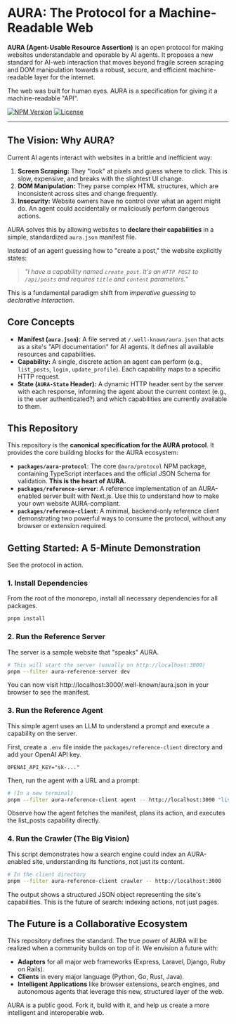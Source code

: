 # AURA: The Protocol for a Machine-Readable Web

**AURA (Agent-Usable Resource Assertion)** is an open protocol for making websites understandable and operable by AI agents. It proposes a new standard for AI-web interaction that moves beyond fragile screen scraping and DOM manipulation towards a robust, secure, and efficient machine-readable layer for the internet.

The web was built for human eyes. AURA is a specification for giving it a machine-readable "API".

[![NPM Version](https://img.shields.io/npm/v/@aura/protocol.svg)](https://www.npmjs.com/package/@aura/protocol)
[![License](https://img.shields.io/badge/license-MIT-blue.svg)](LICENSE)

---

## The Vision: Why AURA?

Current AI agents interact with websites in a brittle and inefficient way:
1. **Screen Scraping:** They "look" at pixels and guess where to click. This is slow, expensive, and breaks with the slightest UI change.
2. **DOM Manipulation:** They parse complex HTML structures, which are inconsistent across sites and change frequently.
3. **Insecurity:** Website owners have no control over what an agent might do. An agent could accidentally or maliciously perform dangerous actions.

AURA solves this by allowing websites to **declare their capabilities** in a simple, standardized `aura.json` manifest file.

Instead of an agent guessing how to "create a post," the website explicitly states:
> *"I have a capability named `create_post`. It's an `HTTP POST` to `/api/posts` and requires `title` and `content` parameters."*

This is a fundamental paradigm shift from *imperative guessing* to *declarative interaction*.

## Core Concepts

* **Manifest (`aura.json`):** A file served at `/.well-known/aura.json` that acts as a site's "API documentation" for AI agents. It defines all available resources and capabilities.
* **Capability:** A single, discrete action an agent can perform (e.g., `list_posts`, `login`, `update_profile`). Each capability maps to a specific HTTP request.
* **State (`AURA-State` Header):** A dynamic HTTP header sent by the server with each response, informing the agent about the current context (e.g., is the user authenticated?) and which capabilities are currently available to them.

## This Repository

This repository is the **canonical specification for the AURA protocol**. It provides the core building blocks for the AURA ecosystem:

* **`packages/aura-protocol`**: The core `@aura/protocol` NPM package, containing TypeScript interfaces and the official JSON Schema for validation. **This is the heart of AURA.**
* **`packages/reference-server`**: A reference implementation of an AURA-enabled server built with Next.js. Use this to understand how to make your own website AURA-compliant.
* **`packages/reference-client`**: A minimal, backend-only reference client demonstrating two powerful ways to consume the protocol, without any browser or extension required.

## Getting Started: A 5-Minute Demonstration

See the protocol in action.

### 1. Install Dependencies

From the root of the monorepo, install all necessary dependencies for all packages.

```bash
pnpm install
```

### 2. Run the Reference Server

The server is a sample website that "speaks" AURA.

```bash
# This will start the server (usually on http://localhost:3000)
pnpm --filter aura-reference-server dev
```

You can now visit http://localhost:3000/.well-known/aura.json in your browser to see the manifest.

### 3. Run the Reference Agent

This simple agent uses an LLM to understand a prompt and execute a capability on the server.

First, create a `.env` file inside the `packages/reference-client` directory and add your OpenAI API key.

```
OPENAI_API_KEY="sk-..."
```

Then, run the agent with a URL and a prompt:

```bash
# (In a new terminal)
pnpm --filter aura-reference-client agent -- http://localhost:3000 "list all the blog posts"
```

Observe how the agent fetches the manifest, plans its action, and executes the list_posts capability directly.

### 4. Run the Crawler (The Big Vision)

This script demonstrates how a search engine could index an AURA-enabled site, understanding its functions, not just its content.

```bash
# In the client directory
pnpm --filter aura-reference-client crawler -- http://localhost:3000
```

The output shows a structured JSON object representing the site's capabilities. This is the future of search: indexing actions, not just pages.

## The Future is a Collaborative Ecosystem

This repository defines the standard. The true power of AURA will be realized when a community builds on top of it. We envision a future with:

* **Adapters** for all major web frameworks (Express, Laravel, Django, Ruby on Rails).
* **Clients** in every major language (Python, Go, Rust, Java).
* **Intelligent Applications** like browser extensions, search engines, and autonomous agents that leverage this new, structured layer of the web.

AURA is a public good. Fork it, build with it, and help us create a more intelligent and interoperable web. 